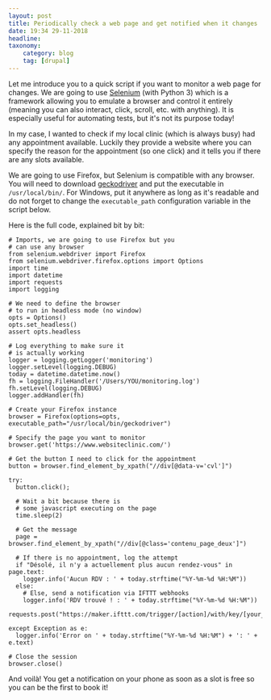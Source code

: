 ```yaml
---
layout: post
title: Periodically check a web page and get notified when it changes
date: 19:34 29-11-2018
headline: 
taxonomy:
    category: blog
    tag: [drupal]
---
```


Let me introduce you to a quick script if you want to monitor a web page for changes. We are going to use [Selenium](https://www.seleniumhq.org/) (with Python 3) which is a framework allowing you to emulate a browser and control it entirely (meaning you can also interact, click, scroll, etc. with anything). It is especially useful for automating tests, but it's not its purpose today!

In my case, I wanted to check if my local clinic (which is always busy) had any appointment available. Luckily they provide a website where you can specify the reason for the appointment (so one click) and it tells you if there are any slots available.

We are going to use Firefox, but Selenium is compatible with any browser. You will need to download [geckodriver](https://github.com/mozilla/geckodriver/releases) and put the executable in `/usr/local/bin/`. For Windows, put it anywhere as long as it's readable and do not forget to change the `executable_path` configuration variable in the script below.

Here is the full code, explained bit by bit:

```
# Imports, we are going to use Firefox but you
# can use any browser
from selenium.webdriver import Firefox
from selenium.webdriver.firefox.options import Options
import time
import datetime
import requests
import logging

# We need to define the browser
# to run in headless mode (no window)
opts = Options()
opts.set_headless()
assert opts.headless  

# Log everything to make sure it 
# is actually working
logger = logging.getLogger('monitoring')
logger.setLevel(logging.DEBUG)
today = datetime.datetime.now()
fh = logging.FileHandler('/Users/YOU/monitoring.log')
fh.setLevel(logging.DEBUG)
logger.addHandler(fh)

# Create your Firefox instance
browser = Firefox(options=opts, executable_path="/usr/local/bin/geckodriver")

# Specify the page you want to monitor
browser.get('https://www.websiteclinic.com/')

# Get the button I need to click for the appointment
button = browser.find_element_by_xpath("//div[@data-v='cvl']")
  
try:
  button.click();
  
  # Wait a bit because there is
  # some javascript executing on the page
  time.sleep(2)

  # Get the message
  page = browser.find_element_by_xpath("//div[@class='contenu_page_deux']")
  
  # If there is no appointment, log the attempt
  if "Désolé, il n'y a actuellement plus aucun rendez-vous" in page.text:
    logger.info('Aucun RDV : ' + today.strftime("%Y-%m-%d %H:%M"))
  else:
    # Else, send a notification via IFTTT webhooks
    logger.info('RDV trouvé ! : ' + today.strftime("%Y-%m-%d %H:%M"))
    requests.post("https://maker.ifttt.com/trigger/[action]/with/key/[your_key]")

except Exception as e:
  logger.info('Error on ' + today.strftime("%Y-%m-%d %H:%M") + ': ' + e.text)

# Close the session
browser.close()
```

And voilà! You get a notification on your phone as soon as a slot is free so you can be the first to book it!
